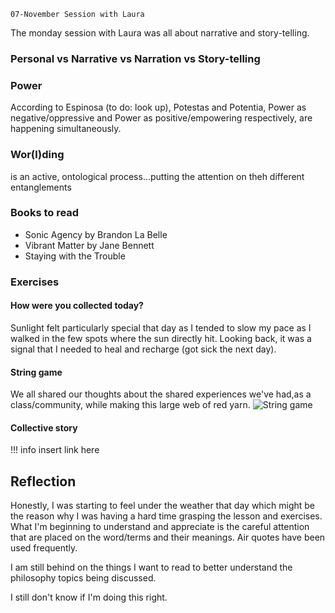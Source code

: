 ```
07-November Session with Laura
```



The monday session with Laura was all about narrative and story-telling.

### Personal vs Narrative vs Narration vs Story-telling

### Power
According to Espinosa (to do: look up), Potestas and Potentia, Power as negative/oppressive and Power as positive/empowering respectively, are happening simultaneously.

### Wor(l)ding
is an active, ontological process...putting the attention on theh different entanglements

### Books to read
- Sonic Agency by Brandon La Belle
- Vibrant Matter by Jane Bennett
- Staying with the Trouble

### Exercises
#### How were you collected today?
Sunlight felt particularly special that day as I tended to slow my pace as I walked in the few spots where the sun directly hit. Looking back, it was a signal that I needed to heal and recharge (got sick the next day). 
#### String game
We all shared our thoughts about the shared experiences we've had,as a class/community, while making this large web of red yarn. 
![String game](../../images/Design%20Studio/String-game.gif)
#### Collective story
!!! info
    insert link here

## Reflection
Honestly, I was starting to feel under the weather that day which might be the reason why I was having a hard time grasping the lesson and exercises. What I'm beginning to understand and appreciate is the careful attention that are placed on the word/terms and their meanings. Air quotes have been used frequently. 

I am still behind on the things I want to read to better understand the philosophy topics being discussed. 

I still don't know if I'm doing this right.


